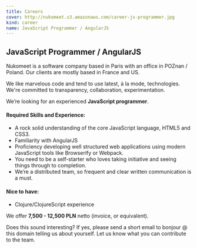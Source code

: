```yaml
---
title: Careers 
cover: http://nukomeet.s3.amazonaws.com/career-js-programmer.jpg 
kind: career
name: JavaScript Programmer / AngularJS
---
```

## JavaScript Programmer / AngularJS 

Nukomeet is a software company based in Paris with an office in POZnan / Poland. Our clients are mostly based in France and US. 

We like marvelous code and tend to use latest, à la mode, technologies. We're committed to transparency, collaboration, experimentation.

We’re looking for an experienced **JavaScript programmer**.

#### Required Skills and Experience:

* A rock solid understanding of the core JavaScript language, HTML5 and CSS3.
* Familiarity with AngularJS 
* Proficiency developing well structured web applications using modern JavaScript tools like Browserify or Webpack.
* You need to be a self-starter who loves taking initiative and seeing things through to completion.
* We’re a distributed team, so frequent and clear written communication is a must.

#### Nice to have:

* Clojure/ClojureScript experience 

We offer **7,500 - 12,500 PLN** netto (invoice, or equivalent).

Does this sound interesting? If yes, please send a short email to bonjour @ this domain telling us about yourself. Let us know what you can contribute to the team.
